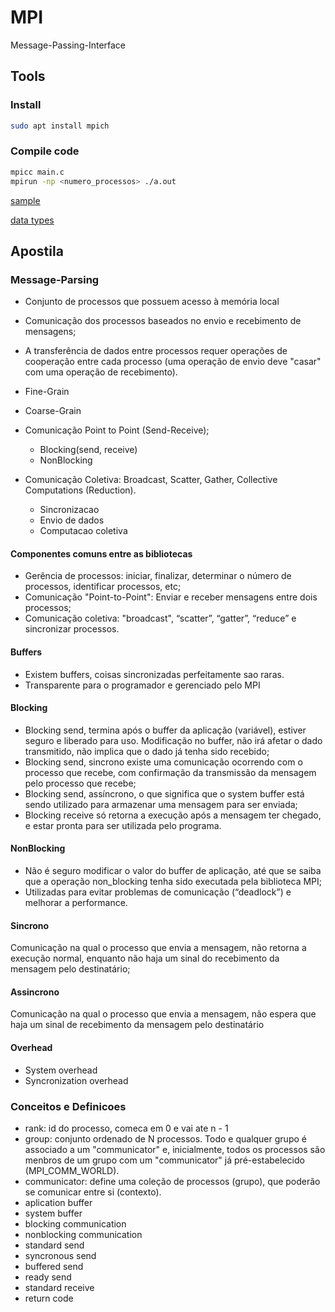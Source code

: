 # MPI

Message-Passing-Interface

## Tools

### Install

```bash
sudo apt install mpich
```

### Compile code

```bash
mpicc main.c
mpirun -np <numero_processos> ./a.out
```
[sample](./hello_mpi/main.c)

[data types](https://www.mpich.org/static/docs/v3.3/www3/Constants.html)

## Apostila

### Message-Parsing

- Conjunto de processos que possuem acesso à memória local
- Comunicação dos processos baseados no envio e recebimento de mensagens;
- A transferência de dados entre processos requer operações de cooperação entre cada processo
(uma operação de envio deve "casar" com uma operação de recebimento).
- Fine-Grain
- Coarse-Grain

- Comunicação Point to Point (Send-Receive);
  - Blocking(send, receive)
  - NonBlocking
- Comunicação Coletiva: Broadcast, Scatter, Gather, Collective Computations (Reduction).
  - Sincronizacao
  - Envio de dados
  - Computacao coletiva


#### Componentes comuns entre as bibliotecas

- Gerência de processos: iniciar, finalizar, determinar o número de processos, identificar processos, etc;
- Comunicação "Point-to-Point": Enviar e receber mensagens entre dois processos;
- Comunicação coletiva: "broadcast", “scatter”, “gatter”, “reduce” e sincronizar processos.

#### Buffers

- Existem buffers, coisas sincronizadas perfeitamente sao raras.
- Transparente para o programador e gerenciado pelo MPI

#### Blocking

- Blocking send, termina após o buffer da aplicação (variável), estiver seguro e liberado para uso. Modificação no buffer,
não irá afetar o dado transmitido, não implica que o dado já tenha sido recebido;
- Blocking send, sincrono existe uma comunicação ocorrendo com o processo que recebe, com confirmação da transmissão da mensagem
pelo processo que recebe;
- Blocking send,  assíncrono, o que significa que o system buffer está sendo utilizado para armazenar uma mensagem para ser enviada;
- Blocking receive só retorna a execução após a mensagem ter chegado, e estar pronta para ser utilizada pelo programa.

#### NonBlocking

- Não é seguro modificar o valor do buffer de aplicação, até que se saiba que a operação non_blocking tenha sido executada pela biblioteca MPI;
- Utilizadas para evitar problemas de comunicação (“deadlock”) e melhorar a performance. 

#### Sincrono

Comunicação na qual o processo que envia a mensagem, não retorna a execução normal, enquanto
não haja um sinal do recebimento da mensagem pelo destinatário;

#### Assincrono

Comunicação na qual o processo que envia a mensagem, não espera que haja um sinal de recebimento
da mensagem pelo destinatário

#### Overhead

- System overhead
- Syncronization overhead

### Conceitos e Definicoes

- rank: id do processo, comeca em 0 e vai ate n - 1
- group: conjunto ordenado de N processos. Todo e qualquer grupo é associado a um "communicator" e, inicialmente, todos os processos são menbros de um grupo com um
  "communicator" já pré-estabelecido (MPI_COMM_WORLD).
- communicator: define uma coleção de processos (grupo), que poderão se comunicar entre si (contexto).
- aplication buffer 
- system buffer
- blocking communication
- nonblocking communication
- standard send
- syncronous send
- buffered send
- ready send
- standard receive
- return code
